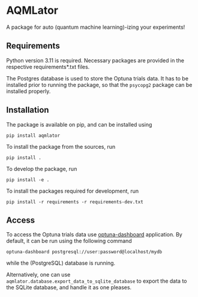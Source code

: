 # AQMLator

A package for auto (quantum machine learning)-izing your experiments!

## Requirements

Python version 3.11 is required. Necessary packages are provided in the respective
requirements*.txt files.

The Postgres database is used to store the Optuna trials data. It has to be 
installed prior to running the package, so that the `psycopg2` package can be
installed properly.

## Installation

The package is available on pip, and can be installed using

`pip install aqmlator`

To install the package from the sources, run

`pip install .`

To develop the package, run

`pip install -e .`

To install the packages required for development, run

`pip install -r requirements -r requirements-dev.txt`

## Access

To access the Optuna trials data use 
[optuna-dashboard](https://github.com/optuna/optuna-dashboard)
application. By default, it can be run using the following command

`optuna-dashboard postgresql://user:password@localhost/mydb`

while the (PostgreSQL) database is running.

Alternatively, one can use `aqmlator.database.export_data_to_sqlite_database` to export
the data to the SQLite database, and handle it as one pleases.
